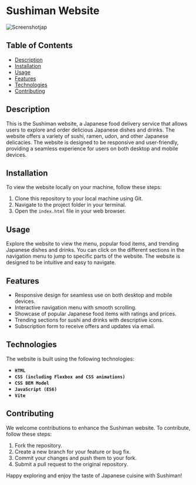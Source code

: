 # Sushiman Website


![Screenshotjap](https://github.com/MohammadShahidBeigh/sushiman/assets/85876937/2879cedd-4042-4c21-b635-1733a35e6985)

## Table of Contents

- [Description](#description)
- [Installation](#installation)
- [Usage](#usage)
- [Features](#features)
- [Technologies](#technologies)
- [Contributing](#contributing)

## Description

This is the Sushiman website, a Japanese food delivery service that allows users to explore and order delicious Japanese dishes and drinks. The website offers a variety of sushi, ramen, udon, and other Japanese delicacies. The website is designed to be responsive and user-friendly, providing a seamless experience for users on both desktop and mobile devices.

## Installation

To view the website locally on your machine, follow these steps:

1. Clone this repository to your local machine using Git.
2. Navigate to the project folder in your terminal.
3. Open the `index.html` file in your web browser.

## Usage

Explore the website to view the menu, popular food items, and trending Japanese dishes and drinks. You can click on the different sections in the navigation menu to jump to specific parts of the website. The website is designed to be intuitive and easy to navigate.

## Features

- Responsive design for seamless use on both desktop and mobile devices.
- Interactive navigation menu with smooth scrolling.
- Showcase of popular Japanese food items with ratings and prices.
- Trending sections for sushi and drinks with descriptive icons.
- Subscription form to receive offers and updates via email.


## Technologies

The website is built using the following technologies:

- **`HTML`** 
- **`CSS (including Flexbox and CSS animations)`** 
- **`CSS BEM Model`**
- **`JavaScript (ES6)`**
- **`Vite`**

## Contributing

We welcome contributions to enhance the Sushiman website. To contribute, follow these steps:

1. Fork the repository.
2. Create a new branch for your feature or bug fix.
3. Commit your changes and push them to your fork.
4. Submit a pull request to the original repository.

Happy exploring and enjoy the taste of Japanese cuisine with Sushiman!
